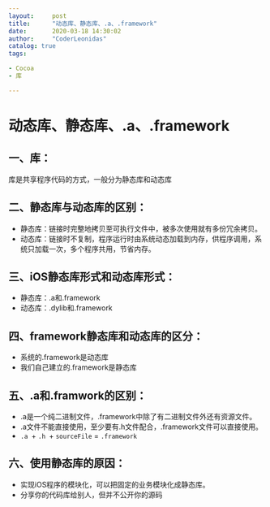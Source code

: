 ```yaml
---
layout:     post
title:      "动态库、静态库、.a、.framework"
date:       2020-03-18 14:30:02
author:     "CoderLeonidas"
catalog: true
tags:

- Cocoa
- 库

---
```



# 动态库、静态库、.a、.framework



## 一、库：

库是共享程序代码的方式，一般分为静态库和动态库

## 二、静态库与动态库的区别：

- 静态库：链接时完整地拷贝至可执行文件中，被多次使用就有多份冗余拷贝。
- 动态库：链接时不复制，程序运行时由系统动态加载到内存，供程序调用，系统只加载一次，多个程序共用，节省内存。

## 三、iOS静态库形式和动态库形式：

- 静态库：.a和.framework
- 动态库：.dylib和.framework

## 四、framework静态库和动态库的区分：

- 系统的.framework是动态库
- 我们自己建立的.framework是静态库

## 五、.a和.framwork的区别：

- .a是一个纯二进制文件，.framework中除了有二进制文件外还有资源文件。
- .a文件不能直接使用，至少要有.h文件配合，.framework文件可以直接使用。
- `.a `+ `.h `+ `sourceFile` = `.framework`

## 六、使用静态库的原因：

- 实现iOS程序的模块化，可以把固定的业务模块化成静态库。
- 分享你的代码库给别人，但并不公开你的源码